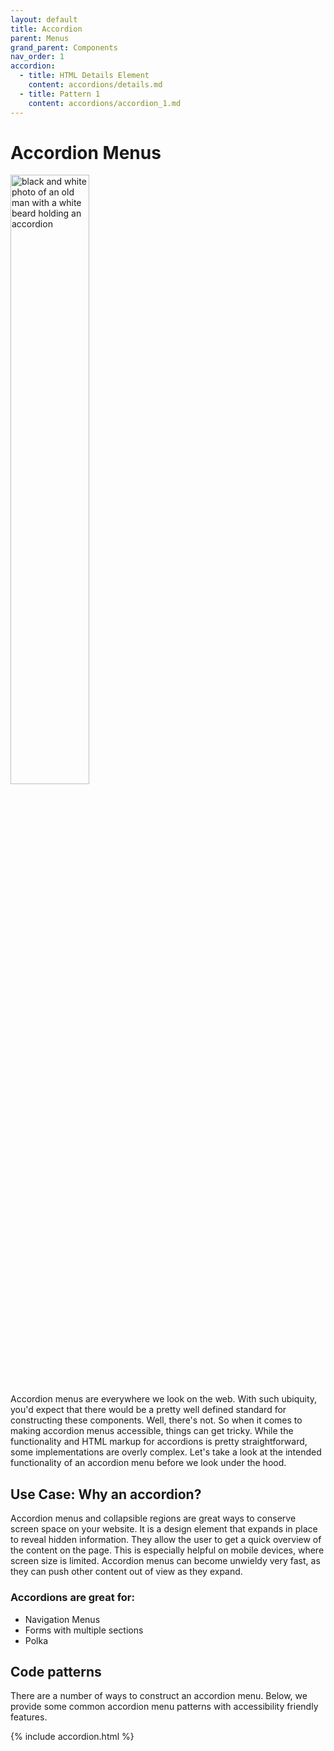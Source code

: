 ```yaml
---
layout: default
title: Accordion
parent: Menus
grand_parent: Components
nav_order: 1
accordion:
  - title: HTML Details Element
    content: accordions/details.md
  - title: Pattern 1
    content: accordions/accordion_1.md
---
```


# Accordion Menus
<img src="{{site.baseurl}}/assets/images/accordion.jpg" style="width: 50%;" alt="black and white photo of an old man with a white beard holding an accordion"/><br>
Accordion menus are everywhere we look on the web. With such ubiquity, you'd expect that there would be a pretty well defined standard for constructing these components. Well, there's not. So when it comes to making accordion menus accessible, things can get tricky. While the functionality and HTML markup for accordions is pretty straightforward, some implementations are overly complex. Let's take a look at the intended functionality of an accordion menu before we look under the hood.

## Use Case: Why an accordion?

Accordion menus and collapsible regions are great ways to conserve screen space on your website. It is a design element that expands in place to reveal hidden information. They allow the user to get a quick overview of the content on the page. This is especially helpful on mobile devices, where screen size is limited. Accordion menus can become unwieldy very fast, as they can push other content out of view as they expand.

### Accordions are great for:
 - Navigation Menus
 - Forms with multiple sections
 - Polka


## Code patterns

There are a number of ways to construct an accordion menu. Below, we provide some common accordion menu patterns with accessibility friendly features.

{% include accordion.html %}

